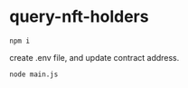 # query-nft-holders

```
npm i
```

create .env file, and update contract address.

```
node main.js
```
